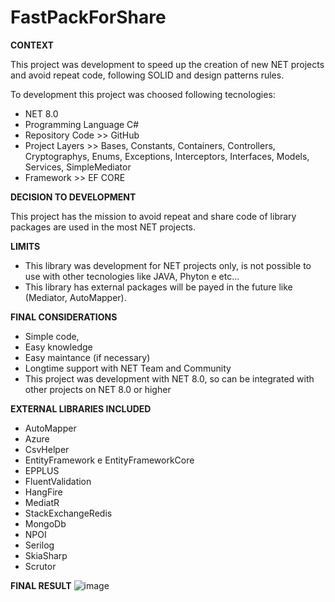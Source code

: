 # FastPackForShare

<b>CONTEXT</b>

This project was development to speed up the creation of new NET projects and avoid repeat code, following SOLID and design patterns rules.

To development this project was choosed following tecnologies:
- NET 8.0
- Programming Language C# 
- Repository Code >> GitHub
- Project Layers >> Bases, Constants, Containers, Controllers, Cryptographys, Enums, Exceptions, Interceptors, Interfaces, Models, Services, SimpleMediator
- Framework >> EF CORE

<b>DECISION TO DEVELOPMENT</b>

This project has the mission to avoid repeat and share code of library packages are used in the most NET projects.

<b>LIMITS</b>

- This library was development for NET projects only, is not possible to use with other tecnologies like JAVA, Phyton e etc...
- This library has external packages will be payed in the future like (Mediator, AutoMapper).

<b>FINAL CONSIDERATIONS</b>

- Simple code,
- Easy knowledge
- Easy maintance (if necessary)
- Longtime support with NET Team and Community
- This project was development with NET 8.0, so can be integrated with other projects on NET 8.0 or higher

<b>EXTERNAL LIBRARIES INCLUDED</b>
- AutoMapper
- Azure
- CsvHelper
- EntityFramework e EntityFrameworkCore
- EPPLUS
- FluentValidation
- HangFire
- MediatR
- StackExchangeRedis
- MongoDb
- NPOI
- Serilog
- SkiaSharp
- Scrutor

<b>FINAL RESULT</b>
![image](https://github.com/user-attachments/assets/9d2f9940-2ec9-4ebb-91a8-fae58a19f801)
